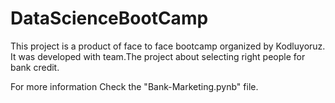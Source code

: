 # DataScienceBootCamp
This project is a product of face to face bootcamp organized by Kodluyoruz. It was developed with team.The project about selecting right people for bank credit.

For more information Check the "Bank-Marketing.pynb" file.
